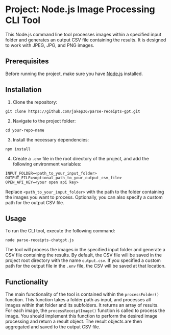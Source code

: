 # Project: Node.js Image Processing CLI Tool
This Node.js command line tool processes images within a specified input folder and generates an output CSV file containing the results. It is designed to work with JPEG, JPG, and PNG images.
## Prerequisites
Before running the project, make sure you have [Node.js](https://nodejs.org/) installed.
## Installation
1. Clone the repository:
```
git clone https://github.com/jakep36/parse-receipts-gpt.git
```
2. Navigate to the project folder:
```
cd your-repo-name
```
3. Install the necessary dependencies:
```
npm install
```
4. Create a `.env` file in the root directory of the project, and add the following environment variables:
```
INPUT_FOLDER=<path_to_your_input_folder>
OUTPUT_FILE=<optional_path_to_your_output_csv_file>
OPEN_API_KEY=<your open api key>
```
Replace `<path_to_your_input_folder>` with the path to the folder containing the images you want to process. Optionally, you can also specify a custom path for the output CSV file.
## Usage
To run the CLI tool, execute the following command:
```
node parse-receipts-chatgpt.js
```
The tool will process the images in the specified input folder and generate a CSV file containing the results. By default, the CSV file will be saved in the project root directory with the name `output.csv`. If you specified a custom path for the output file in the `.env` file, the CSV will be saved at that location.
## Functionality
The main functionality of the tool is contained within the `processFolder()` function. This function takes a folder path as input, and processes all images within that folder and its subfolders. It returns an array of results.
For each image, the `processReceiptImage()` function is called to process the image. You should implement this function to perform the desired image processing and return a result object. The result objects are then aggregated and saved to the output CSV file.
